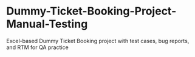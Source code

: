 # Dummy-Ticket-Booking-Project-Manual-Testing
Excel-based Dummy Ticket Booking project with test cases, bug reports, and RTM for QA practice
